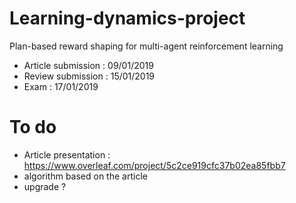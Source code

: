# Learning-dynamics-project
Plan-based reward shaping for multi-agent reinforcement learning

* Article submission : 09/01/2019
* Review submission : 15/01/2019
* Exam : 17/01/2019

# To do

* Article presentation : https://www.overleaf.com/project/5c2ce919cfc37b02ea85fbb7
* algorithm based on the article
* upgrade ?
